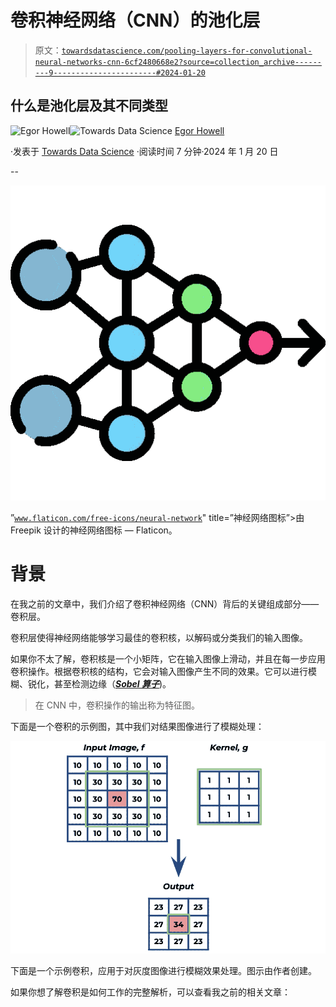# 卷积神经网络（CNN）的池化层

> 原文：[`towardsdatascience.com/pooling-layers-for-convolutional-neural-networks-cnn-6cf2480668e2?source=collection_archive---------9-----------------------#2024-01-20`](https://towardsdatascience.com/pooling-layers-for-convolutional-neural-networks-cnn-6cf2480668e2?source=collection_archive---------9-----------------------#2024-01-20)

## 什么是池化层及其不同类型

[](https://medium.com/@egorhowell?source=post_page---byline--6cf2480668e2--------------------------------)![Egor Howell](https://medium.com/@egorhowell?source=post_page---byline--6cf2480668e2--------------------------------)[](https://towardsdatascience.com/?source=post_page---byline--6cf2480668e2--------------------------------)![Towards Data Science](https://towardsdatascience.com/?source=post_page---byline--6cf2480668e2--------------------------------) [Egor Howell](https://medium.com/@egorhowell?source=post_page---byline--6cf2480668e2--------------------------------)

·发表于 [Towards Data Science](https://towardsdatascience.com/?source=post_page---byline--6cf2480668e2--------------------------------) ·阅读时间 7 分钟·2024 年 1 月 20 日

--

![](img/fd78494fae9787a8c8cda01a4e1006aa.png)

”[`www.flaticon.com/free-icons/neural-network`](https://www.flaticon.com/free-icons/neural-network)" title=”神经网络图标”>由 Freepik 设计的神经网络图标 — Flaticon。

# 背景

在我之前的文章中，我们介绍了卷积神经网络（CNN）背后的关键组成部分——卷积层。

卷积层使得神经网络能够学习最佳的卷积核，以解码或分类我们的输入图像。

如果你不太了解，卷积核是一个小矩阵，它在输入图像上滑动，并且在每一步应用卷积操作。根据卷积核的结构，它会对输入图像产生不同的效果。它可以进行模糊、锐化，甚至检测边缘（[***Sobel 算子***](https://medium.com/towards-data-science/sobel-operator-in-image-processing-1d7cdda8cadb))。

> 在 CNN 中，卷积操作的输出称为特征图。

下面是一个卷积的示例图，其中我们对结果图像进行了模糊处理：

![](img/ab2eb9f458f2ed5e17b27b1411c48567.png)

下面是一个示例卷积，应用于对灰度图像进行模糊效果处理。图示由作者创建。

如果你想了解卷积是如何工作的完整解析，可以查看我之前的相关文章：
